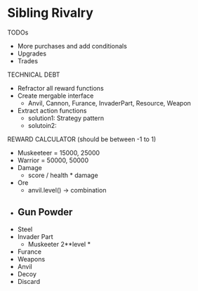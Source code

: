 # Sibling Rivalry

TODOs

- More purchases and add conditionals
- Upgrades
- Trades

TECHNICAL DEBT

- Refractor all reward functions
- Create mergable interface
  - Anvil, Cannon, Furance, InvaderPart, Resource, Weapon
- Extract action functions
  - solution1: Strategy pattern
  - solutoin2:

REWARD CALCULATOR (should be between -1 to 1)
- Muskeeteer = 15000, 25000
- Warrior = 50000, 50000
- Damage
  - score / health * damage
- Ore
  - anvil.level() -> combination
- Gun Powder 
  - 
- Steel
- Invader Part
  - Muskeeter 2**level * 
- Furance
- Weapons
- Anvil
- Decoy
- Discard

